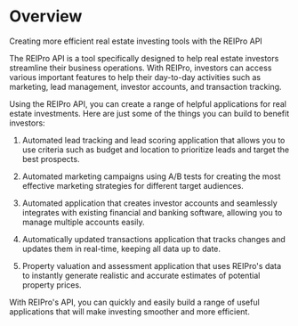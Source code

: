 # Overview

Creating more efficient real estate investing tools with the REIPro API

The REIPro API is a tool specifically designed to help real estate investors streamline their business operations. With REIPro, investors can access various important features to help their day-to-day activities such as marketing, lead management, investor accounts, and transaction tracking.

Using the REIPro API, you can create a range of helpful applications for real estate investments. Here are just some of the things you can build to benefit investors:

1. Automated lead tracking and lead scoring application that allows you to use criteria such as budget and location to prioritize leads and target the best prospects.

2. Automated marketing campaigns using A/B tests for creating the most effective marketing strategies for different target audiences.

3. Automated application that creates investor accounts and seamlessly integrates with existing financial and banking software, allowing you to manage multiple accounts easily.

4. Automatically updated transactions application that tracks changes and updates them in real-time, keeping all data up to date.

5. Property valuation and assessment application that uses REIPro's data to instantly generate realistic and accurate estimates of potential property prices.

With REIPro's API, you can quickly and easily build a range of useful applications that will make investing smoother and more efficient.
